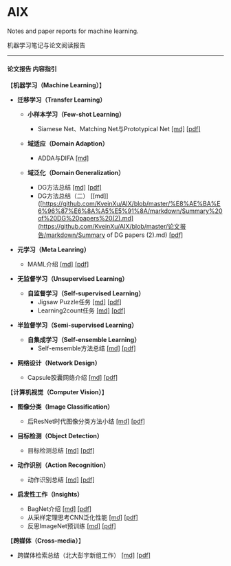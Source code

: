 # AIX
Notes and paper reports for machine learning.

机器学习笔记与论文阅读报告

------

#### 论文报告 内容指引



【**机器学习（Machine Learning）**】

* **迁移学习（Transfer Learning）**

  * **小样本学习（Few-shot Learning）**
    * Siamese Net、Matching Net与Prototypical Net	[[md]](https://github.com/KveinXu/AIX/blob/master/%E8%AE%BA%E6%96%87%E6%8A%A5%E5%91%8A/markdown/Few-shot%E4%B8%89%E5%A4%A7%E7%BB%8F%E5%85%B8%E6%96%B9%E6%B3%95%E5%B0%8F%E7%BB%93.md) [[pdf]](https://github.com/KveinXu/AIX/blob/master/%E8%AE%BA%E6%96%87%E6%8A%A5%E5%91%8A/pdf/Few-shot%E4%B8%89%E5%A4%A7%E7%BB%8F%E5%85%B8%E6%96%B9%E6%B3%95%E5%B0%8F%E7%BB%93.pdf)

  * **域适应（Domain Adaption）**
    * ADDA与DIFA	[[md]](https://github.com/KveinXu/AIX/blob/master/%E8%AE%BA%E6%96%87%E6%8A%A5%E5%91%8A/markdown/ADDA_DIFA.md)

  * **域泛化（Domain Generalization）**
    * DG方法总结	[[md]](https://github.com/KveinXu/AIX/blob/master/%E8%AE%BA%E6%96%87%E6%8A%A5%E5%91%8A/markdown/A%20Brief%20Report%20on%20Domain%20Generalization.md) [[pdf]](https://github.com/KveinXu/AIX/blob/master/%E8%AE%BA%E6%96%87%E6%8A%A5%E5%91%8A/pdf/A%20Brief%20Report%20on%20Domain%20Generalization.pdf)
    * DG方法总结（二）    [[md]]([https://github.com/KveinXu/AIX/blob/master/%E8%AE%BA%E6%96%87%E6%8A%A5%E5%91%8A/markdown/Summary%20of%20DG%20papers%20(2).md](https://github.com/KveinXu/AIX/blob/master/论文报告/markdown/Summary of DG papers (2).md) [[pdf]](https://github.com/KveinXu/AIX/blob/master/%E8%AE%BA%E6%96%87%E6%8A%A5%E5%91%8A/pdf/Summary%20of%20DG%20papers%20(2).pdf)

* **元学习（Meta Leanring）**
  * MAML介绍	[[md]](https://github.com/KveinXu/AIX/blob/master/%E8%AE%BA%E6%96%87%E6%8A%A5%E5%91%8A/markdown/%E6%B5%85%E6%9E%90MAML%E7%AE%97%E6%B3%95.md) [[pdf]](https://github.com/KveinXu/AIX/blob/master/%E8%AE%BA%E6%96%87%E6%8A%A5%E5%91%8A/pdf/%E6%B5%85%E6%9E%90MAML%E7%AE%97%E6%B3%95.pdf)
* **无监督学习（Unsupervised Learning）**
  * **自监督学习（Self-supervised Learning）**
    * Jigsaw Puzzle任务	[[md]](https://github.com/KveinXu/AIX/blob/master/%E8%AE%BA%E6%96%87%E6%8A%A5%E5%91%8A/markdown/Self-supervised%20Jigsaw%20Puzzles%20Tasks.md) [[pdf]](https://github.com/KveinXu/AIX/blob/master/%E8%AE%BA%E6%96%87%E6%8A%A5%E5%91%8A/pdf/Self-supervised%20Jigsaw%20Puzzles%20Tasks.pdf)
    * Learning2count任务    [[md]](https://github.com/KveinXu/AIX/blob/master/%E8%AE%BA%E6%96%87%E6%8A%A5%E5%91%8A/markdown/Self-supervised%20Learning%20by%20Learning%20to%20Count.md) [[pdf]](https://github.com/KveinXu/AIX/blob/master/%E8%AE%BA%E6%96%87%E6%8A%A5%E5%91%8A/pdf/Self-supervised%20Learning%20by%20Learning%20to%20Count.pdf)
* **半监督学习（Semi-supervised Learning）**
  * **自集成学习（Self-ensemble Learning）**
    * Self-emsemble方法总结	[[md]](https://github.com/KveinXu/AIX/blob/master/%E8%AE%BA%E6%96%87%E6%8A%A5%E5%91%8A/markdown/Summary%20of%20Self-ensemble%20Methods.md) [[pdf]](https://github.com/KveinXu/AIX/blob/master/%E8%AE%BA%E6%96%87%E6%8A%A5%E5%91%8A/pdf/Summary%20of%20Self-ensemble%20Methods.pdf)
* **网络设计（Network Design）**
  * Capsule胶囊网络介绍	[[md]](https://github.com/KveinXu/AIX/blob/master/%E8%AE%BA%E6%96%87%E6%8A%A5%E5%91%8A/markdown/Capsule%E8%83%B6%E5%9B%8A%E7%BD%91%E7%BB%9C%E4%BB%8B%E7%BB%8D.md) [[pdf]](https://github.com/KveinXu/AIX/blob/master/%E8%AE%BA%E6%96%87%E6%8A%A5%E5%91%8A/pdf/Capsule%E8%83%B6%E5%9B%8A%E7%BD%91%E7%BB%9C%E4%BB%8B%E7%BB%8D.pdf)



【**计算机视觉（Computer Vision）**】

* **图像分类（Image Classification）**
  * 后ResNet时代图像分类方法小结	[[md]](https://github.com/KveinXu/AIX/blob/master/%E8%AE%BA%E6%96%87%E6%8A%A5%E5%91%8A/markdown/%E5%90%8EResNet%E6%97%B6%E4%BB%A3%E5%9B%BE%E5%83%8F%E5%88%86%E7%B1%BB%E6%96%B9%E6%B3%95.md) [[pdf]](https://github.com/KveinXu/AIX/blob/master/%E8%AE%BA%E6%96%87%E6%8A%A5%E5%91%8A/pdf/%E5%90%8EResNet%E6%97%B6%E4%BB%A3%E5%9B%BE%E5%83%8F%E5%88%86%E7%B1%BB%E6%96%B9%E6%B3%95.pdf)

* **目标检测（Object Detection）**
  * 目标检测总结	[[md]](https://github.com/KveinXu/AIX/blob/master/%E8%AE%BA%E6%96%87%E6%8A%A5%E5%91%8A/markdown/%E7%9B%AE%E6%A0%87%E6%A3%80%E6%B5%8B%E6%96%B9%E6%B3%95%E6%80%BB%E7%BB%93.md) [[pdf]](https://github.com/KveinXu/AIX/blob/master/%E8%AE%BA%E6%96%87%E6%8A%A5%E5%91%8A/pdf/%E7%9B%AE%E6%A0%87%E6%A3%80%E6%B5%8B%E6%96%B9%E6%B3%95%E6%80%BB%E7%BB%93.pdf)
* **动作识别（Action Recognition）**
  * 动作识别总结	[[md]](https://github.com/KveinXu/AIX/blob/master/%E8%AE%BA%E6%96%87%E6%8A%A5%E5%91%8A/markdown/%E5%8A%A8%E4%BD%9C%E8%AF%86%E5%88%AB%E6%80%BB%E7%BB%93.md) [[pdf]](https://github.com/KveinXu/AIX/blob/master/%E8%AE%BA%E6%96%87%E6%8A%A5%E5%91%8A/pdf/%E5%8A%A8%E4%BD%9C%E8%AF%86%E5%88%AB%E6%80%BB%E7%BB%93.pdf)

* **启发性工作（Insights）**
  * BagNet介绍	[[md]](https://github.com/KveinXu/AIX/blob/master/%E8%AE%BA%E6%96%87%E6%8A%A5%E5%91%8A/markdown/BagNet%E4%BB%8B%E7%BB%8D.md) [[pdf]](https://github.com/KveinXu/AIX/blob/master/%E8%AE%BA%E6%96%87%E6%8A%A5%E5%91%8A/pdf/BagNet%E4%BB%8B%E7%BB%8D.pdf)
  * 从采样定理思考CNN泛化性能    [[md]](https://github.com/KveinXu/AIX/blob/master/%E8%AE%BA%E6%96%87%E6%8A%A5%E5%91%8A/markdown/%E4%BB%8E%E9%87%87%E6%A0%B7%E5%AE%9A%E7%90%86%E6%80%9D%E8%80%83CNN%E6%B3%9B%E5%8C%96%E6%80%A7%E8%83%BD.md) [[pdf]](https://github.com/KveinXu/AIX/blob/master/%E8%AE%BA%E6%96%87%E6%8A%A5%E5%91%8A/pdf/%E4%BB%8E%E9%87%87%E6%A0%B7%E5%AE%9A%E7%90%86%E6%80%9D%E8%80%83CNN%E6%B3%9B%E5%8C%96%E6%80%A7%E8%83%BD.pdf)
  * 反思ImageNet预训练    [[md]](https://github.com/KveinXu/AIX/blob/master/%E8%AE%BA%E6%96%87%E6%8A%A5%E5%91%8A/markdown/%E5%8F%8D%E6%80%9DImageNet%E9%A2%84%E8%AE%AD%E7%BB%83.md) [[pdf]](https://github.com/KveinXu/AIX/blob/master/%E8%AE%BA%E6%96%87%E6%8A%A5%E5%91%8A/pdf/%E5%8F%8D%E6%80%9DImageNet%E9%A2%84%E8%AE%AD%E7%BB%83.pdf)



【**跨媒体（Cross-media）**】

* 跨媒体检索总结（北大彭宇新组工作）	[[md]](https://github.com/KveinXu/AIX/blob/master/%E8%AE%BA%E6%96%87%E6%8A%A5%E5%91%8A/markdown/A%20Report%20on%20Cross-media%20Retrieval%20Methods.md) [[pdf]](https://github.com/KveinXu/AIX/blob/master/%E8%AE%BA%E6%96%87%E6%8A%A5%E5%91%8A/pdf/A%20Report%20on%20Cross-media%20Retrieval%20Methods.pdf)